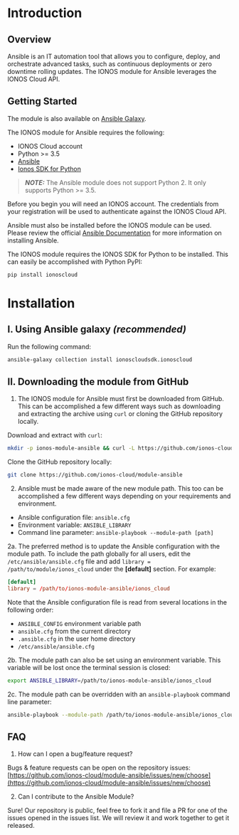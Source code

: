# Introduction

## Overview

Ansible is an IT automation tool that allows you to configure, deploy, and orchestrate advanced tasks, such as continuous deployments or zero downtime rolling updates. The IONOS module for Ansible leverages the IONOS Cloud API.

## Getting Started

The module is also available on [Ansible Galaxy](https://galaxy.ansible.com/ionoscloudsdk/ionoscloud).

The IONOS module for Ansible requires the following:

* IONOS Cloud account
* Python >= 3.5
* [Ansible](https://www.ansible.com/)
* [Ionos SDK for Python](https://pypi.org/project/ionoscloud/)

> **_NOTE:_**  The Ansible module does not support Python 2. It only supports Python >= 3.5.

Before you begin you will need an IONOS account. The credentials from your registration will be used to authenticate against the IONOS Cloud API.

Ansible must also be installed before the IONOS module can be used. Please review the official [Ansible Documentation](http://docs.ansible.com/ansible/intro_installation.html) for more information on installing Ansible.

The IONOS module requires the IONOS SDK for Python to be installed. This can easily be accomplished with Python PyPI:

```bash
pip install ionoscloud
```

# Installation

## I. Using Ansible galaxy _(recommended)_

  Run the following command:

  ```bash
  ansible-galaxy collection install ionoscloudsdk.ionoscloud
  ```

## II. Downloading the module from GitHub

1. The IONOS module for Ansible must first be downloaded from GitHub. This can be accomplished a few different ways such as downloading and extracting the archive using `curl` or cloning the GitHub repository locally.

  Download and extract with `curl`:

  ```bash
  mkdir -p ionos-module-ansible && curl -L https://github.com/ionos-cloud/module-ansible/tarball/master | tar zx -C ionos-module-ansible/ --strip-components=1
  ```

  Clone the GitHub repository locally:

  ```bash
  git clone https://github.com/ionos-cloud/module-ansible
  ```

2. Ansible must be made aware of the new module path. This too can be accomplished a few different ways depending on your requirements and environment.

  * Ansible configuration file: `ansible.cfg`
  * Environment variable: `ANSIBLE_LIBRARY`
  * Command line parameter: `ansible-playbook --module-path [path]`

  2a. The preferred method is to update the Ansible configuration with the module path. To include the path globally for all users, edit the `/etc/ansible/ansible.cfg` file and add `library = /path/to/module/ionos_cloud` under the **\[default\]** section. For example:

  ```conf
  [default]
  library = /path/to/ionos-module-ansible/ionos_cloud
  ```

  Note that the Ansible configuration file is read from several locations in the following order:

  * `ANSIBLE_CONFIG` environment variable path
  * `ansible.cfg` from the current directory
  * `.ansible.cfg` in the user home directory
  * `/etc/ansible/ansible.cfg`

  2b. The module path can also be set using an environment variable. This variable will be lost once the terminal session is closed:

  ```bash
  export ANSIBLE_LIBRARY=/path/to/ionos-module-ansible/ionos_cloud
  ```

  2c. The module path can be overridden with an `ansible-playbook` command line parameter:

  ```bash
  ansible-playbook --module-path /path/to/ionos-module-ansible/ionos_cloud playbook.yml
  ```

## FAQ

1. How can I open a bug/feature request?

Bugs & feature requests can be open on the repository issues: [https://github.com/ionos-cloud/module-ansible/issues/new/choose](https://github.com/ionos-cloud/module-ansible/issues/new/choose)

2. Can I contribute to the Ansible Module?

Sure! Our repository is public, feel free to fork it and file a PR for one of the issues opened in the issues list. We will review it and work together to get it released.

